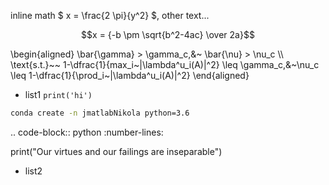 <!--
.. title: test Markdown
.. slug: test-markdown
.. date: 2020-08-28 03:18:52 UTC-04:00
.. tags: 
.. category: 
.. link: 
.. description: 
.. type: text
.. has_math: true
-->


inline math $ x = \frac{2 \pi}{y^2} $, other text...

$$x = {-b \pm \sqrt{b^2-4ac} \over 2a}$$


<div class="math">
\begin{aligned}
\bar{\gamma} > \gamma_c,&~ \bar{\nu} > \nu_c \\
\text{s.t.}~~ 
1-\dfrac{1}{max_i~|\lambda^u_i(A)|^2} \leq \gamma_c,&~\nu_c \leq 1-\dfrac{1}{\prod_i~|\lambda^u_i(A)|^2} 
\end{aligned} 
</div>

- list1 `print('hi')`
```bash
conda create -n jmatlabNikola python=3.6
```

.. code-block:: python
   :number-lines:

   print("Our virtues and our failings are inseparable")


- list2
<pre class="lang-markup" data-jsonp="https://api.github.com/repos/paulomarconi/paulomarconi.github.io/contents/index.html"></pre>

